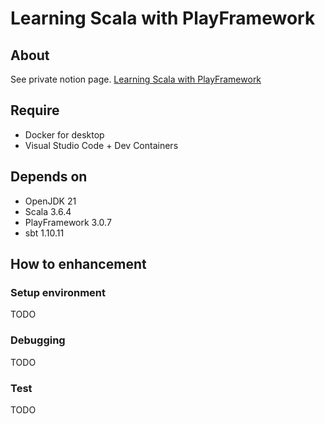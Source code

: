 # Learning Scala with PlayFramework

## About

See private notion page.
[Learning Scala with PlayFramework](https://www.notion.so/harachin/Learning-Scala-with-PlayFramework-1bad6272f55b8032bea5f59abb45dc25)

## Require

- Docker for desktop
- Visual Studio Code + Dev Containers

## Depends on

- OpenJDK 21
- Scala 3.6.4
- PlayFramework 3.0.7
- sbt 1.10.11

## How to enhancement

### Setup environment

TODO

### Debugging

TODO

### Test

TODO
